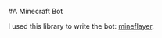 #A Minecraft Bot

I used this library to write the bot: [mineflayer](https://github.com/PrismarineJS/mineflayer).